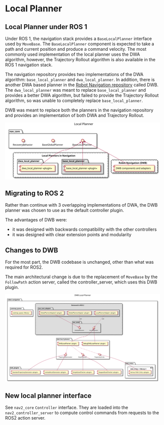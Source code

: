# Local Planner

## Local Planner under ROS 1

Under ROS 1, the navigation stack provides a `BaseLocalPlanner` interface
used by `MoveBase`. The `BaseLocalPlanner` component is expected to take a path and current position and produce a command velocity. The most commonly used implementation of the local planner uses the DWA algorithm, however, the Trajectory Rollout algorithm is also available in the ROS 1 navigation stack.

The navigation repository provides two implementations of the DWA algorithm: `base_local_planner` and `dwa_local_planner`. In addition, there is another DWA based planner in the [Robot Navigation repository](https://github.com/locusrobotics/robot_navigation) called DWB. The `dwa_local_planner` was meant to replace `base_local_planner` and provides a better DWA algorithm, but failed to
provide the Trajectory Rollout algorithm, so was unable to completely replace
`base_local_planner`.

DWB was meant to replace both the planners in the navigation repository and provides
an implementation of both DWA and Trajectory Rollout.

![Local Planner Structure](./images/LocalPlanner.svg "Local planner structure under ROS 1")

## Migrating to ROS 2

Rather than continue with 3 overlapping implementations of DWA, the DWB planner
was chosen to use as the default controller plugin.

The advantages of DWB were:
* it was designed with backwards compatibility with the other controllers
* it was designed with clear extension points and modularity

## Changes to DWB

For the most part, the DWB codebase is unchanged, other than what was required for ROS2.

The main architectural change is due to the replacement of `MoveBase` by the `FollowPath` action server, called the controller_server, which uses this DWB plugin.

![ROS 1 DWB Structure](./images/DWB_Structure_Simplified.svg "ROS 1 DWB Structure")

## New local planner interface

See `nav2_core` `Controller` interface. They are loaded into the `nav2_controller_server` to compute control commands from requests to the ROS2 action server.
